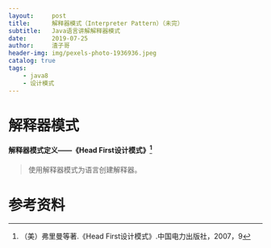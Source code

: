 ```yaml
---
layout:     post
title:      解释器模式（Interpreter Pattern）（未完）
subtitle:   Java语言讲解解释器模式
date:       2019-07-25
author:     渣子哥
header-img: img/pexels-photo-1936936.jpeg
catalog: true
tags:
    - java8
    - 设计模式
---
```


# 解释器模式















#### 解释器模式定义——《Head First设计模式》[^1]

> 使用解释器模式为语言创建解释器。





# 参考资料

[^1]: （美）弗里曼等著.《Head First设计模式》.中国电力出版社，2007，9

